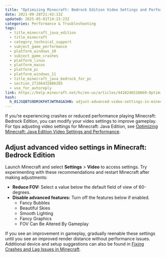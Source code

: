 ```yaml
---
title: "Optimizing Minecraft: Bedrock Edition Video Settings and Performance"
date: 2021-09-28T21:43:13Z
updated: 2025-05-01T14:23:23Z
categories: Performance & Troubleshooting
tags:
  - title_minecraft_java_edition
  - title_minecraft
  - category_technical_support
  - subject_game_performance
  - platform_windows_10
  - subject_game_crashes
  - platform_linux
  - platform_macos
  - platform_pc
  - platform_windows_11
  - title_minecraft_java_bedrock_for_pc
  - section_27166432886285
  - use_for_autoreply
link: https://help.minecraft.net/hc/en-us/articles/4410246518669-Optimizing-Minecraft-Bedrock-Edition-Video-Settings-and-Performance
hash:
  h_01JSQBTG9DMJKFHTJWTR4GA3HN: adjust-advanced-video-settings-in-minecraft-bedrock-edition
---
```


If you’re experiencing crashes or reduced performance playing Minecraft: Bedrock Edition, you can modify your video settings to improve gameplay. For tips adjusting video settings for Minecraft: Java Edition, see [Optimizing Minecraft: Java Edition Video Settings and Performance](./Optimizing-Minecraft-Java-Edition-video-settings-and-performance.md). 

## Adjust advanced video settings in Minecraft: Bedrock Edition

Launch Minecraft and select **Settings** \> **Video** to access settings. Try experimenting with these recommendations and restart Minecraft after making adjustments:

- **Reduce FOV:** Select a value below the default field of view of 60-degrees. 
- **Disable advanced features:** Turn off the features below if enabled.
  - Fancy Bubbles
  - Beautiful Skies
  - Smooth Lighting
  - Fancy Graphics
  - FOV Can Be Altered By Gameplay

If you see an improvement in gameplay, gradually reenable these settings until you see an improved render distance without performance issues. Additional device and setup suggestions can also be found in [Fixing Crashes and Lag Issues in Minecraft](./Fixing-Crashes-and-Lag-Issues-in-Minecraft.md).
